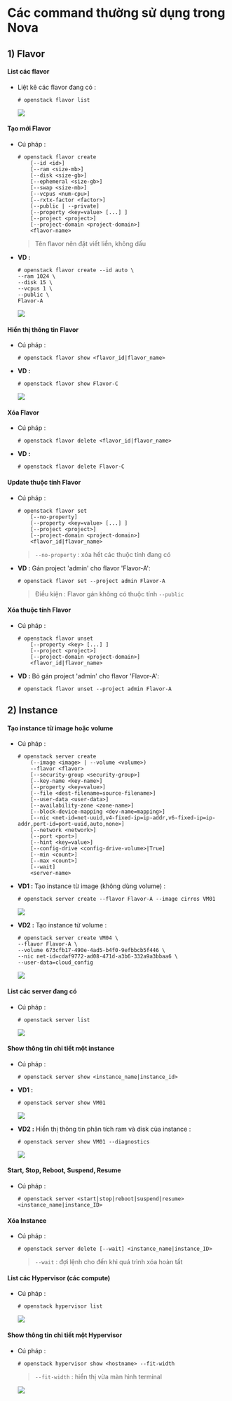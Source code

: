 # Các command thường sử dụng trong Nova
## **1) Flavor**
#### **List các flavor**
- Liệt kê các flavor đang có :
    ```
    # openstack flavor list
    ```
    <img src=https://i.imgur.com/d0xwkoA.png>
#### **Tạo mới Flavor**
- Cú pháp :
    ```
    # openstack flavor create
        [--id <id>]
        [--ram <size-mb>]
        [--disk <size-gb>]
        [--ephemeral <size-gb>]
        [--swap <size-mb>]
        [--vcpus <num-cpu>]
        [--rxtx-factor <factor>]
        [--public | --private]
        [--property <key=value> [...] ]
        [--project <project>]
        [--project-domain <project-domain>]
        <flavor-name>
    ```
    > Tên flavor nên đặt viết liền, không dấu
- **VD :**
    ```
    # openstack flavor create --id auto \
    --ram 1024 \
    --disk 15 \
    --vcpus 1 \
    --public \
    Flavor-A
    ```
    <img src=https://i.imgur.com/nTbbIpq.png>

#### **Hiển thị thông tin Flavor**
- Cú pháp :
    ```
    # openstack flavor show <flavor_id|flavor_name>
    ```
- **VD :**
    ```
    # openstack flavor show Flavor-C
    ```
    <img src=https://i.imgur.com/d3RcxCi.png>

#### **Xóa Flavor**
- Cú pháp :
    ```
    # openstack flavor delete <flavor_id|flavor_name>
    ```
- **VD :**
    ```
    # openstack flavor delete Flavor-C
    ```
#### **Update thuộc tính Flavor**
- Cú pháp :
    ```
    # openstack flavor set
        [--no-property]
        [--property <key=value> [...] ]
        [--project <project>]
        [--project-domain <project-domain>]
        <flavor_id|flavor_name>
    ```
    > `--no-property` : xóa hết các thuộc tính đang có
- **VD :** Gán project 'admin' cho flavor 'Flavor-A':
    ```
    # openstack flavor set --project admin Flavor-A
    ```
    > Điều kiện : Flavor gán không có thuộc tính `--public`
#### **Xóa thuộc tính Flavor**
- Cú pháp :
    ```
    # openstack flavor unset
        [--property <key> [...] ]
        [--project <project>]
        [--project-domain <project-domain>]
        <flavor_id|flavor_name>
    ```
- **VD :** Bỏ gán project 'admin' cho flavor 'Flavor-A':
    ```
    # openstack flavor unset --project admin Flavor-A
    ```
## **2) Instance**
#### **Tạo instance từ image hoặc volume**
- Cú pháp :
    ```
    # openstack server create
        (--image <image> | --volume <volume>)
        --flavor <flavor>
        [--security-group <security-group>]
        [--key-name <key-name>]
        [--property <key=value>]
        [--file <dest-filename=source-filename>]
        [--user-data <user-data>]
        [--availability-zone <zone-name>]
        [--block-device-mapping <dev-name=mapping>]
        [--nic <net-id=net-uuid,v4-fixed-ip=ip-addr,v6-fixed-ip=ip-addr,port-id=port-uuid,auto,none>]
        [--network <network>]
        [--port <port>]
        [--hint <key=value>]
        [--config-drive <config-drive-volume>|True]
        [--min <count>]
        [--max <count>]
        [--wait]
        <server-name>
    ```
- **VD1 :** Tạo instance từ image (không dùng volume) :
    ```
    # openstack server create --flavor Flavor-A --image cirros VM01
    ```
    <img src=https://i.imgur.com/sjNdfvx.png>

- **VD2 :** Tạo instance từ volume :
    ```
    # openstack server create VM04 \
    --flavor Flavor-A \
    --volume 673cfb17-490e-4ad5-b4f0-9efbbcb5f446 \
    --nic net-id=cdaf9772-ad08-471d-a3b6-332a9a3bbaa6 \
    --user-data=cloud_config
    ```
    <img src=https://i.imgur.com/uGZS6Tt.png>
#### **List các server đang có**
- Cú pháp :
    ```
    # openstack server list
    ```
    <img src=https://i.imgur.com/CVkJqlH.png>

#### **Show thông tin chi tiết một instance**
- Cú pháp :
    ```
    # openstack server show <instance_name|instance_id>
    ```
- **VD1 :**
    ```
    # openstack server show VM01
    ```
    <img src=https://i.imgur.com/a8ptjjh.png>

- **VD2 :** Hiển thị thông tin phân tích ram và disk của instance :
    ```
    # openstack server show VM01 --diagnostics
    ```
    <img src=https://i.imgur.com/6dR5kMb.png>

#### **Start, Stop, Reboot, Suspend, Resume**
- Cú pháp :
    ```
    # openstack server <start|stop|reboot|suspend|resume> <instance_name|instance_ID>
    ```
#### **Xóa Instance**
- Cú pháp :
    ```
    # openstack server delete [--wait] <instance_name|instance_ID>
    ```
    > `--wait` : đợi lệnh cho đến khi quá trình xóa hoàn tất
#### **List các Hypervisor (các compute)**
- Cú pháp :
    ```
    # openstack hypervisor list
    ```
    <img src=https://i.imgur.com/ZMnJbnK.png>

#### **Show thông tin chi tiết một Hypervisor**
- Cú pháp :
    ```
    # openstack hypervisor show <hostname> --fit-width
    ```
    > `--fit-width` : hiển thị vừa màn hình terminal

    <img src=https://i.imgur.com/dLIE7x4.png>